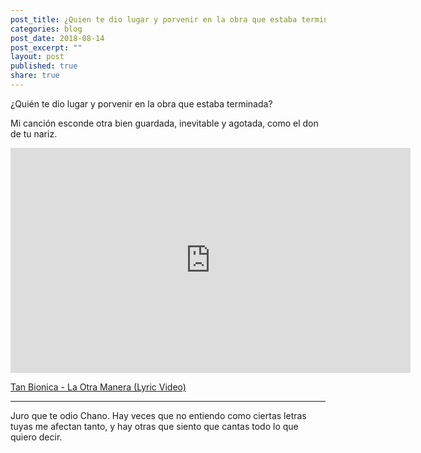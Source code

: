 ```yaml
---
post_title: ¿Quien te dio lugar y porvenir en la obra que estaba terminada?
categories: blog
post_date: 2018-08-14
post_excerpt: ""
layout: post
published: true
share: true
---
```

¿Quién te dio lugar y porvenir en la obra que estaba terminada?

Mi canción esconde otra bien guardada, inevitable y agotada, como el don de tu nariz.

<iframe src="https://player.vimeo.com/video/152586174?autoplay=1" width="640" height="360" frameborder="0" webkitallowfullscreen mozallowfullscreen allowfullscreen></iframe>
<p><a href="https://youtu.be/1-7sJcjjTM4">Tan Bionica - La Otra Manera (Lyric Video)</a>

<hr>

Juro que te odio Chano. Hay veces que no entiendo como ciertas letras tuyas me afectan tanto, y hay otras que siento que cantas todo lo que quiero decir.
